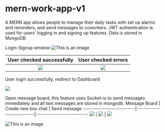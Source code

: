 # mern-work-app-v1
A MERN app allows people to manage their daily tasks with set up alarms and reminders, and send messages to coworkers. JWT authentication is used for users’ logging in and signing up features. Data is stored in MongoDB.

Login-Signup window
![This is an image](https://scontent.fosu1-1.fna.fbcdn.net/v/t1.15752-9/310702219_660877868668577_5792662330779105371_n.png?_nc_cat=108&ccb=1-7&_nc_sid=ae9488&_nc_ohc=LM-cr2LvbZgAX_aDn9F&_nc_ht=scontent.fosu1-1.fna&oh=03_AVJndHtCRImh5RMuhsSSpB2t2jIz_6k_w5NGS3sQ5_B18Q&oe=63679C9F)

User checked successfully            |  User checked errors
:-------------------------:|:-------------------------:
![](https://scontent.xx.fbcdn.net/v/t1.15752-9/309001554_2629819937152692_5095663044191879828_n.png?stp=dst-png_p403x403&_nc_cat=101&ccb=1-7&_nc_sid=aee45a&_nc_ohc=xs8anVjN-kUAX8GB0Nh&_nc_ad=z-m&_nc_cid=0&_nc_ht=scontent.xx&oh=03_AVJTZPKlpXImNfLu0xM4UrwrXCV0okriEVBZ9gxyBTTBYA&oe=63651B2C)  |  ![](https://scontent.xx.fbcdn.net/v/t1.15752-9/309598827_1053561495311641_1900566816124113954_n.png?stp=dst-png_s403x403&_nc_cat=101&ccb=1-7&_nc_sid=aee45a&_nc_ohc=ce6Zzg4PF-YAX92bpe4&_nc_ad=z-m&_nc_cid=0&_nc_ht=scontent.xx&oh=03_AVLWDQp7iCioh7RmPrvIzDEPzlcH7ixRh8eBgFRIlrwPXg&oe=6364224A)

User login successfully, redirect to Dashboard

![](https://scontent.xx.fbcdn.net/v/t1.15752-9/309009761_680974100059396_7857393654934842049_n.png?stp=dst-png_p403x403&_nc_cat=106&ccb=1-7&_nc_sid=aee45a&_nc_ohc=yViKEpMyt1wAX_jaaS0&_nc_ad=z-m&_nc_cid=0&_nc_ht=scontent.xx&oh=03_AVIeABO2mt-QhIey3M_Kri8jZDAEOBf1QCKIXNrZup9Qag&oe=63646F55)

Open message board, this feature uses Socket-io to send messages immediately and all text messages are stored in mongodb.
Message Board            |  Create new box chat | Send message
:-------------------------:|:-------------------------:|:-------------------------:
![](https://scontent.fosu1-1.fna.fbcdn.net/v/t1.15752-9/310708482_5126862644087056_1704720736534515004_n.jpg?_nc_cat=109&ccb=1-7&_nc_sid=ae9488&_nc_ohc=QenFaMMZsWUAX8FWjeC&_nc_ht=scontent.fosu1-1.fna&oh=03_AVL7fuO8_9PSRyt-UREPgglPV296L2CKyLXwAL8V3zBe6Q&oe=63671849)  |  ![](https://scontent.fosu1-1.fna.fbcdn.net/v/t1.15752-9/310454113_919239665701053_1167368207478862259_n.png?_nc_cat=106&ccb=1-7&_nc_sid=ae9488&_nc_ohc=_Zgo623Xrh4AX_PTTi_&_nc_ht=scontent.fosu1-1.fna&oh=03_AVL3xCcL1oDJWQOlE66-vLLl8h_HZDCHZFXtUDxIGxYOBg&oe=6366574A) | ![](https://scontent.fosu1-1.fna.fbcdn.net/v/t1.15752-9/307539696_348762740775465_4881398622318784368_n.png?_nc_cat=107&ccb=1-7&_nc_sid=ae9488&_nc_ohc=JJAD9HvUr8YAX_UbVcF&_nc_ht=scontent.fosu1-1.fna&oh=03_AVJuQsIx24klTra_dk5ooZuIyG9HzdQ7CW3fa6P30Cq4gQ&oe=6367C0F2)

![This is an image](https://scontent.xx.fbcdn.net/v/t1.15752-9/309368444_474016548109884_1815488976222141462_n.png?stp=dst-png_p403x403&_nc_cat=100&ccb=1-7&_nc_sid=aee45a&_nc_ohc=ntEGkyyHB7IAX_MnO9f&_nc_ad=z-m&_nc_cid=0&_nc_ht=scontent.xx&oh=03_AVLI3a5q0NF_qnttjtk_4Drl8ypeyCF2v4VhuZmIOFREDw&oe=636538E1)
